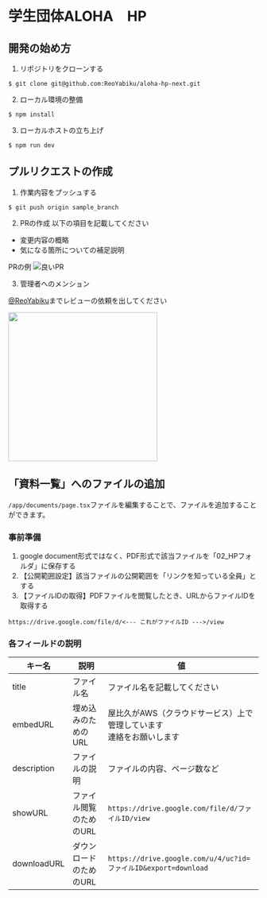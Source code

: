 # 学生団体ALOHA　HP

## 開発の始め方
1. リポジトリをクローンする
```shell
$ git clone git@github.com:ReoYabiku/aloha-hp-next.git
```

2. ローカル環境の整備
```shell
$ npm install
```

3. ローカルホストの立ち上げ
```shell
$ npm run dev
```

## プルリクエストの作成
1. 作業内容をプッシュする
```shell
$ git push origin sample_branch
```

2. PRの作成
以下の項目を記載してください
- 変更内容の概略
- 気になる箇所についての補足説明

PRの例
![良いPR](https://alohahp.s3.ap-northeast-1.amazonaws.com/readme/good_pull_request.png)

3. 管理者へのメンション

[@ReoYabiku](https://github.com/ReoYabiku/)までレビューの依頼を出してください

<image src="https://alohahp.s3.ap-northeast-1.amazonaws.com/readme/how_to_request_review.png" width="300">

## 「資料一覧」へのファイルの追加
`/app/documents/page.tsx`ファイルを編集することで、ファイルを追加することができます。

### 事前準備
1. google document形式ではなく、PDF形式で該当ファイルを「02_HPフォルダ」に保存する
1. 【公開範囲設定】該当ファイルの公開範囲を「リンクを知っている全員」とする
1. 【ファイルIDの取得】PDFファイルを閲覧したとき、URLからファイルIDを取得する
```
https://drive.google.com/file/d/<--- これがファイルID --->/view
```

### 各フィールドの説明
| キー名 | 説明 | 値 |
| --- | --- | --- |
| title | ファイル名 | ファイル名を記載してください |
| embedURL | 埋め込みのためのURL | 屋比久がAWS（クラウドサービス）上で管理しています<br>連絡をお願いします |
| description | ファイルの説明 | ファイルの内容、ページ数など |
| showURL | ファイル閲覧のためのURL | `https://drive.google.com/file/d/ファイルID/view` |
| downloadURL | ダウンロードのためのURL | `https://drive.google.com/u/4/uc?id=ファイルID&export=download` |